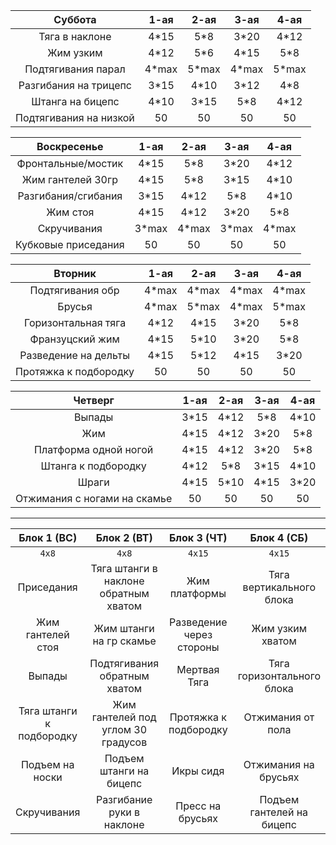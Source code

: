 
|**Суббота**|1-ая|2-ая|3-ая|4-ая|
|:-----:|:-----:|:-----:|:-----:|:-----:|
|Тяга в наклоне|4*15|5*8|3*20|4*12|
|Жим узким|4*12|5*6|4*15|5*8|
|Подтягивания парал|4*max|5*max|4*max|5*max|
|Разгибания на трицепс|3*15|4*10|3*12|4*8|
|Штанга на бицепс|4*10|3*15|5*8|4*12|
|Подтягивания на низкой|50|50|50|50|


|**Воскресенье**|1-ая|2-ая|3-ая|4-ая|
|:-----:|:-----:|:-----:|:-----:|:-----:|
|Фронтальные/мостик|4*15|5*8|3*20|4*12|
|Жим гантелей 30гр|4*15|5*8|3*15|4*10|
|Разгибания/сгибания|3*15|4*12|5*8|4*10|
|Жим стоя|4*15|4*12|3*20|5*8|
|Скручивания|3*max|4*max|3*max|4*max|
|Кубковые приседания|50|50|50|50|


|**Вторник**|1-ая|2-ая|3-ая|4-ая|
|:-----:|:-----:|:-----:|:-----:|:-----:|
|Подтягивания обр|4*max|4*max|4*max|4*max|
|Брусья|4*max|5*max|4*max|5*max|
|Горизонтальная тяга|4*12|4*15|3*20|5*8|
|Франзуцский жим|4*15|5*10|3*20|5*8|
|Разведение на дельты|4*15|5*12|4*15|3*20|
|Протяжка к подбородку|50|50|50|50|


|**Четверг**|1-ая|2-ая|3-ая|4-ая|
|:-----:|:-----:|:-----:|:-----:|:-----:|
|Выпады|3*15|4*12|5*8|4*10|
|Жим|4*15|4*12|3*20|5*8|
|Платформа одной ногой|4*15|4*12|3*20|5*8|
|Штанга к подбородку|4*12|5*8|3*15|4*10|
|Шраги|4*15|5*10|4*15 |3*20|
|Отжимания с ногами на скамье|50|50|50|50|



-----
|Блок 1 (ВС)|Блок 2 (ВТ)|Блок 3 (ЧТ)|Блок 4 (СБ)|
|:-----:|:-----:|:-----:|:-----:|
|`4x8`|`4x8`|`4x15`|`4x15`|
|Приседания|Тяга штанги в наклоне обратным хватом|Жим платформы|Тяга вертикального блока|
|Жим гантелей стоя|Жим штанги на гр скамье|Разведение через стороны|Жим узким хватом|
|Выпады |Подтягивания обратным хватом|Мертвая Тяга|Тяга горизонтального блока|
|Тяга штанги к подбородку|Жим гантелей под углом 30 градусов|Протяжка к подбородку|Отжимания от пола|
|Подъем на носки|Подъем штанги на бицепс|Икры сидя|Отжимания на брусьях|
|Скручивания |Разгибание руки в наклоне|Пресс на брусьях|Подъем гантелей на бицепс|
